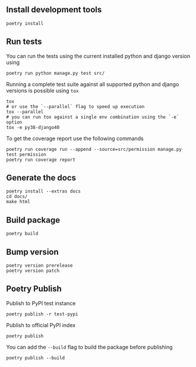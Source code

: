 ## Install development tools

    poetry install

## Run tests

You can run the tests using the current installed python and django version using

    poetry run python manage.py test src/

Running a complete test suite against all supported python and django versions is possible using `tox`

    tox
    # or use the `--parallel` flag to speed up execution
    tox --parallel
    # you can run tox against a single env combination using the `-e` option
    tox -e py38-django40

To get the coverage report use the following commands

    poetry run coverage run --append --source=src/permission manage.py test permission
    poetry run coverage report

## Generate the docs

    poetry install --extras docs
    cd docs/
    make html

## Build package

    poetry build

## Bump version

    poetry version prerelease
    poetry version patch

## Poetry Publish

Publish to PyPI test instance

    poetry publish -r test-pypi

Publish to official PyPI index

    poetry publish

You can add the `--build` flag to build the package before publishing

    poetry publish --build
